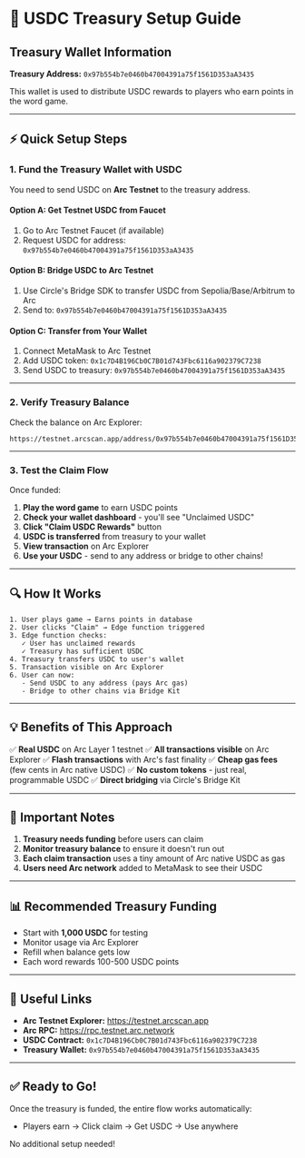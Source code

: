 # 🏦 USDC Treasury Setup Guide

## Treasury Wallet Information

**Treasury Address:** `0x97b554b7e0460b47004391a75f1561D353aA3435`

This wallet is used to distribute USDC rewards to players who earn points in the word game.

---

## ⚡ Quick Setup Steps

### 1. **Fund the Treasury Wallet with USDC**

You need to send USDC on **Arc Testnet** to the treasury address.

#### Option A: Get Testnet USDC from Faucet
1. Go to Arc Testnet Faucet (if available)
2. Request USDC for address: `0x97b554b7e0460b47004391a75f1561D353aA3435`

#### Option B: Bridge USDC to Arc Testnet
1. Use Circle's Bridge SDK to transfer USDC from Sepolia/Base/Arbitrum to Arc
2. Send to: `0x97b554b7e0460b47004391a75f1561D353aA3435`

#### Option C: Transfer from Your Wallet
1. Connect MetaMask to Arc Testnet
2. Add USDC token: `0x1c7D4B196Cb0C7B01d743Fbc6116a902379C7238`
3. Send USDC to treasury: `0x97b554b7e0460b47004391a75f1561D353aA3435`

---

### 2. **Verify Treasury Balance**

Check the balance on Arc Explorer:
```
https://testnet.arcscan.app/address/0x97b554b7e0460b47004391a75f1561D353aA3435
```

---

### 3. **Test the Claim Flow**

Once funded:

1. **Play the word game** to earn USDC points
2. **Check your wallet dashboard** - you'll see "Unclaimed USDC"
3. **Click "Claim USDC Rewards"** button
4. **USDC is transferred** from treasury to your wallet
5. **View transaction** on Arc Explorer
6. **Use your USDC** - send to any address or bridge to other chains!

---

## 🔍 How It Works

```
1. User plays game → Earns points in database
2. User clicks "Claim" → Edge function triggered
3. Edge function checks:
   ✓ User has unclaimed rewards
   ✓ Treasury has sufficient USDC
4. Treasury transfers USDC to user's wallet
5. Transaction visible on Arc Explorer
6. User can now:
   - Send USDC to any address (pays Arc gas)
   - Bridge to other chains via Bridge Kit
```

---

## 💡 Benefits of This Approach

✅ **Real USDC** on Arc Layer 1 testnet
✅ **All transactions visible** on Arc Explorer
✅ **Flash transactions** with Arc's fast finality
✅ **Cheap gas fees** (few cents in Arc native USDC)
✅ **No custom tokens** - just real, programmable USDC
✅ **Direct bridging** via Circle's Bridge Kit

---

## 🚨 Important Notes

1. **Treasury needs funding** before users can claim
2. **Monitor treasury balance** to ensure it doesn't run out
3. **Each claim transaction** uses a tiny amount of Arc native USDC as gas
4. **Users need Arc network** added to MetaMask to see their USDC

---

## 📊 Recommended Treasury Funding

- Start with **1,000 USDC** for testing
- Monitor usage via Arc Explorer
- Refill when balance gets low
- Each word rewards 100-500 USDC points

---

## 🔗 Useful Links

- **Arc Testnet Explorer:** https://testnet.arcscan.app
- **Arc RPC:** https://rpc.testnet.arc.network
- **USDC Contract:** `0x1c7D4B196Cb0C7B01d743Fbc6116a902379C7238`
- **Treasury Wallet:** `0x97b554b7e0460b47004391a75f1561D353aA3435`

---

## ✅ Ready to Go!

Once the treasury is funded, the entire flow works automatically:
- Players earn → Click claim → Get USDC → Use anywhere

No additional setup needed!
